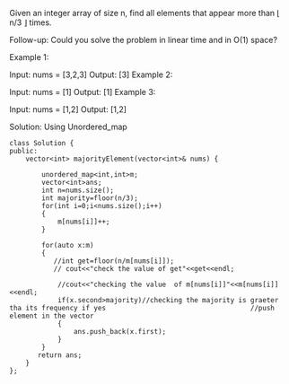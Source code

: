 Given an integer array of size n, find all elements that appear more than ⌊ n/3 ⌋ times.

Follow-up: Could you solve the problem in linear time and in O(1) space?

 

Example 1:

Input: nums = [3,2,3]
Output: [3]
Example 2:

Input: nums = [1]
Output: [1]
Example 3:

Input: nums = [1,2]
Output: [1,2]

Solution: Using Unordered_map
```
class Solution {
public:
    vector<int> majorityElement(vector<int>& nums) {
        
        unordered_map<int,int>m;
        vector<int>ans;
        int n=nums.size();
        int majority=floor(n/3);
        for(int i=0;i<nums.size();i++)
        {
            m[nums[i]]++;
        }
        
        for(auto x:m)
        {
           //int get=floor(n/m[nums[i]]);
           // cout<<"check the value of get"<<get<<endl;
            
            //cout<<"checking the value  of m[nums[i]]"<<m[nums[i]]<<endl;
            if(x.second>majority)//checking the majority is graeter tha its frequency if yes                                    //push element in the vector 
            {
                ans.push_back(x.first);
            }
        }
       return ans;
    }
};
```
